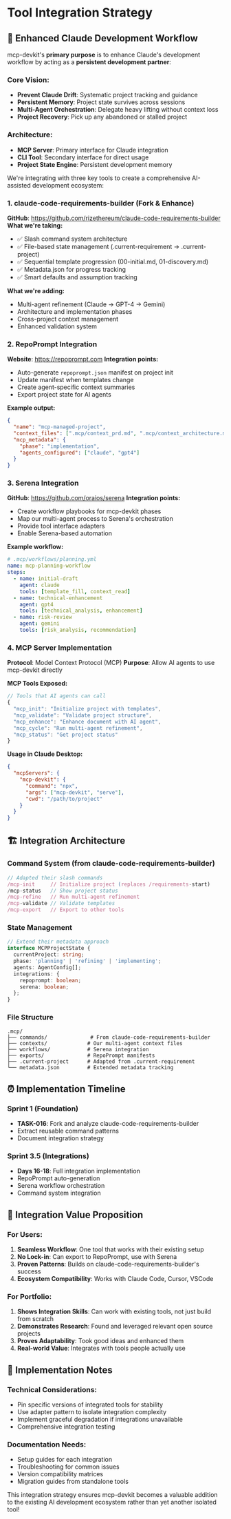 # Tool Integration Strategy

## 🎯 Enhanced Claude Development Workflow

mcp-devkit's **primary purpose** is to enhance Claude's development workflow by acting as a **persistent development partner**:

### Core Vision:
- **Prevent Claude Drift**: Systematic project tracking and guidance
- **Persistent Memory**: Project state survives across sessions  
- **Multi-Agent Orchestration**: Delegate heavy lifting without context loss
- **Project Recovery**: Pick up any abandoned or stalled project

### Architecture:
- **MCP Server**: Primary interface for Claude integration
- **CLI Tool**: Secondary interface for direct usage
- **Project State Engine**: Persistent development memory

We're integrating with three key tools to create a comprehensive AI-assisted development ecosystem:

### 1. claude-code-requirements-builder (Fork & Enhance)
**GitHub**: https://github.com/rizethereum/claude-code-requirements-builder
**What we're taking:**
- ✅ Slash command system architecture
- ✅ File-based state management (.current-requirement → .current-project)
- ✅ Sequential template progression (00-initial.md, 01-discovery.md)
- ✅ Metadata.json for progress tracking
- ✅ Smart defaults and assumption tracking

**What we're adding:**
- Multi-agent refinement (Claude → GPT-4 → Gemini)
- Architecture and implementation phases
- Cross-project context management
- Enhanced validation system

### 2. RepoPrompt Integration
**Website**: https://repoprompt.com
**Integration points:**
- Auto-generate `repoprompt.json` manifest on project init
- Update manifest when templates change
- Create agent-specific context summaries
- Export project state for AI agents

**Example output:**
```json
{
  "name": "mcp-managed-project",
  "context_files": [".mcp/context_prd.md", ".mcp/context_architecture.md"],
  "mcp_metadata": {
    "phase": "implementation",
    "agents_configured": ["claude", "gpt4"]
  }
}
```

### 3. Serena Integration  
**GitHub**: https://github.com/oraios/serena
**Integration points:**
- Create workflow playbooks for mcp-devkit phases
- Map our multi-agent process to Serena's orchestration
- Provide tool interface adapters
- Enable Serena-based automation

**Example workflow:**
```yaml
# .mcp/workflows/planning.yml
name: mcp-planning-workflow
steps:
  - name: initial-draft
    agent: claude
    tools: [template_fill, context_read]
  - name: technical-enhancement  
    agent: gpt4
    tools: [technical_analysis, enhancement]
  - name: risk-review
    agent: gemini
    tools: [risk_analysis, recommendation]
```

### 4. MCP Server Implementation
**Protocol**: Model Context Protocol (MCP)
**Purpose**: Allow AI agents to use mcp-devkit directly

**MCP Tools Exposed:**
```typescript
// Tools that AI agents can call
{
  "mcp_init": "Initialize project with templates",
  "mcp_validate": "Validate project structure", 
  "mcp_enhance": "Enhance document with AI agent",
  "mcp_cycle": "Run multi-agent refinement",
  "mcp_status": "Get project status"
}
```

**Usage in Claude Desktop:**
```json
{
  "mcpServers": {
    "mcp-devkit": {
      "command": "npx",
      "args": ["mcp-devkit", "serve"],
      "cwd": "/path/to/project"
    }
  }
}
```

## 🏗️ Integration Architecture

### Command System (from claude-code-requirements-builder)
```typescript
// Adapted their slash commands
/mcp-init     // Initialize project (replaces /requirements-start)
/mcp-status   // Show project status
/mcp-refine   // Run multi-agent refinement
/mcp-validate // Validate templates
/mcp-export   // Export to other tools
```

### State Management
```typescript
// Extend their metadata approach
interface MCPProjectState {
  currentProject: string;
  phase: 'planning' | 'refining' | 'implementing';
  agents: AgentConfig[];
  integrations: {
    repoprompt: boolean;
    serena: boolean;
  };
}
```

### File Structure
```
.mcp/
├── commands/              # From claude-code-requirements-builder
├── contexts/             # Our multi-agent context files
├── workflows/            # Serena integration
├── exports/              # RepoPrompt manifests
├── .current-project      # Adapted from .current-requirement
└── metadata.json         # Extended metadata tracking
```

## ⏰ Implementation Timeline

### Sprint 1 (Foundation)
- **TASK-016**: Fork and analyze claude-code-requirements-builder
- Extract reusable command patterns
- Document integration strategy

### Sprint 3.5 (Integrations)
- **Days 16-18**: Full integration implementation
- RepoPrompt auto-generation
- Serena workflow orchestration
- Command system integration

## 🎯 Integration Value Proposition

### For Users:
1. **Seamless Workflow**: One tool that works with their existing setup
2. **No Lock-in**: Can export to RepoPrompt, use with Serena
3. **Proven Patterns**: Builds on claude-code-requirements-builder's success
4. **Ecosystem Compatibility**: Works with Claude Code, Cursor, VSCode

### For Portfolio:
1. **Shows Integration Skills**: Can work with existing tools, not just build from scratch
2. **Demonstrates Research**: Found and leveraged relevant open source projects
3. **Proves Adaptability**: Took good ideas and enhanced them
4. **Real-world Value**: Integrates with tools people actually use

## 🚧 Implementation Notes

### Technical Considerations:
- Pin specific versions of integrated tools for stability
- Use adapter pattern to isolate integration complexity
- Implement graceful degradation if integrations unavailable
- Comprehensive integration testing

### Documentation Needs:
- Setup guides for each integration
- Troubleshooting for common issues
- Version compatibility matrices
- Migration guides from standalone tools

This integration strategy ensures mcp-devkit becomes a valuable addition to the existing AI development ecosystem rather than yet another isolated tool!